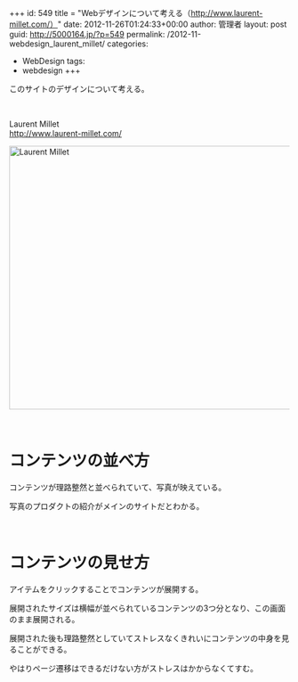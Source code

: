 +++
id: 549
title = "Webデザインについて考える（http://www.laurent-millet.com/）"
date: 2012-11-26T01:24:33+00:00
author: 管理者
layout: post
guid: http://5000164.jp/?p=549
permalink: /2012-11-webdesign_laurent_millet/
categories:
  - WebDesign
tags:
  - webdesign
+++
&nbsp;

このサイトのデザインについて考える。

&nbsp;

Laurent Millet  
<http://www.laurent-millet.com/>

[<img style="background-image: none; border-bottom: 0px; border-left: 0px; padding-left: 0px; padding-right: 0px; display: block; float: none; margin-left: auto; border-top: 0px; margin-right: auto; border-right: 0px; padding-top: 0px" title="Laurent Millet" border="0" alt="Laurent Millet" src="http://5000164.jp/wp-content/uploads/2012/11/Laurent-Millet_thumb.png" width="640" height="473" />](http://5000164.jp/wp-content/uploads/2012/11/Laurent-Millet.png)

&nbsp;

# コンテンツの並べ方

コンテンツが理路整然と並べられていて、写真が映えている。

写真のプロダクトの紹介がメインのサイトだとわかる。

&nbsp;

# コンテンツの見せ方

アイテムをクリックすることでコンテンツが展開する。

展開されたサイズは横幅が並べられているコンテンツの3つ分となり、この画面のまま展開される。

展開された後も理路整然としていてストレスなくきれいにコンテンツの中身を見ることができる。

やはりページ遷移はできるだけない方がストレスはかからなくてすむ。